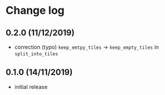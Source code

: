 # Change log

## 0.2.0 (11/12/2019)

* correction (typo) `keep_emtpy_tiles` -> `keep_empty_tiles` in `split_into_tiles`

## 0.1.0 (14/11/2019)

* initial release
